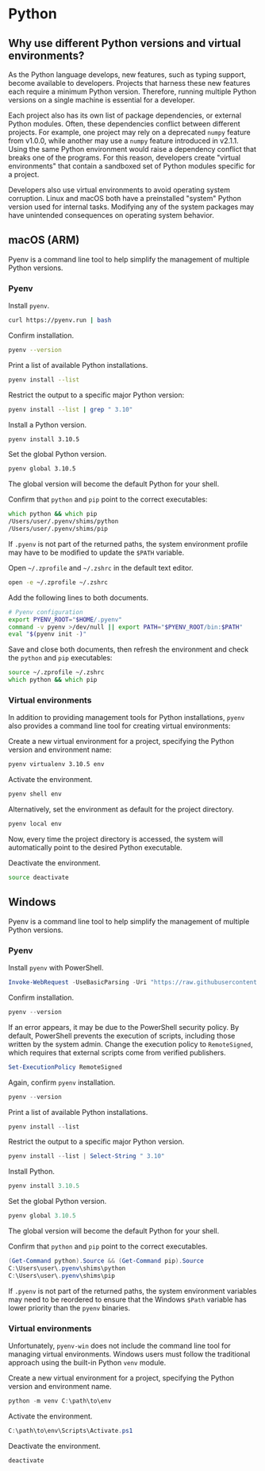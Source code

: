 # Python

## Why use different Python versions and virtual environments?

As the Python language develops, new features, such as typing support, become available to developers. Projects that harness these new features each require a minimum Python version. Therefore, running multiple Python versions on a single machine is essential for a developer.

Each project also has its own list of package dependencies, or external Python modules. Often, these dependencies conflict between different projects. For example, one project may rely on a deprecated `numpy` feature from v1.0.0, while another may use a `numpy` feature introduced in v2.1.1. Using the same Python environment would raise a dependency conflict that breaks one of the programs. For this reason, developers create "virtual environments" that contain a sandboxed set of Python modules specific for a project.

Developers also use virtual environments to avoid operating system corruption. Linux and macOS both have a preinstalled "system" Python version used for internal tasks. Modifying any of the system packages may have unintended consequences on operating system behavior.

## macOS (ARM)

Pyenv is a command line tool to help simplify the management of multiple Python versions.

### Pyenv

Install `pyenv`.

```zsh
curl https://pyenv.run | bash
```

Confirm installation.

```zsh
pyenv --version
```

Print a list of available Python installations.

```zsh
pyenv install --list
```

Restrict the output to a specific major Python version:

```zsh
pyenv install --list | grep " 3.10"
```

Install a Python version.

```zsh
pyenv install 3.10.5
```

Set the global Python version.

```zsh
pyenv global 3.10.5
```

The global version will become the default Python for your shell.

Confirm that `python` and `pip` point to the correct executables:

```zsh
which python && which pip
/Users/user/.pyenv/shims/python
/Users/user/.pyenv/shims/pip
```

If `.pyenv` is not part of the returned paths, the system environment profile may have to be modified to update the `$PATH` variable.

Open `~/.zprofile` and `~/.zshrc` in the default text editor.

```zsh
open -e ~/.zprofile ~/.zshrc
```

Add the following lines to both documents.

```zsh
# Pyenv configuration
export PYENV_ROOT="$HOME/.pyenv"
command -v pyenv >/dev/null || export PATH="$PYENV_ROOT/bin:$PATH"
eval "$(pyenv init -)"
```

Save and close both documents, then refresh the environment and check the `python` and `pip` executables:

```zsh
source ~/.zprofile ~/.zshrc
which python && which pip
```

### Virtual environments

In addition to providing management tools for Python installations, `pyenv` also provides a command line tool for creating virtual environments:

Create a new virtual environment for a project, specifying the Python version and environment name:

```zsh
pyenv virtualenv 3.10.5 env
```

Activate the environment.

```zsh
pyenv shell env
```

Alternatively, set the environment as default for the project directory.

```zsh
pyenv local env
```

Now, every time the project directory is accessed, the system will automatically point to the desired Python executable.

Deactivate the environment.

```zsh
source deactivate
```

## Windows

Pyenv is a command line tool to help simplify the management of multiple Python versions.

### Pyenv

Install `pyenv` with PowerShell.

```ps1
Invoke-WebRequest -UseBasicParsing -Uri "https://raw.githubusercontent.com/pyenv-win/pyenv-win/master/pyenv-win/install-pyenv-win.ps1" -OutFile "./install-pyenv-win.ps1"; &"./install-pyenv-win.ps1"
```

Confirm installation.

```ps1
pyenv --version
```

If an error appears, it may be due to the PowerShell security policy. By default, PowerShell prevents the execution of scripts, including those written by the system admin. Change the execution policy to `RemoteSigned`, which requires that external scripts come from verified publishers.

```ps1
Set-ExecutionPolicy RemoteSigned
```

Again, confirm `pyenv` installation.

```ps1
pyenv --version
```

Print a list of available Python installations.

```ps1
pyenv install --list
```

Restrict the output to a specific major Python version.

```ps1
pyenv install --list | Select-String " 3.10"
```

Install Python.

```ps1
pyenv install 3.10.5
```

Set the global Python version.

```ps1
pyenv global 3.10.5
```

The global version will become the default Python for your shell.

Confirm that `python` and `pip` point to the correct executables.

```ps1
(Get-Command python).Source && (Get-Command pip).Source
C:\Users\user\.pyenv\shims\python
C:\Users\user\.pyenv\shims\pip
```

If `.pyenv` is not part of the returned paths, the system environment variables may need to be reordered to ensure that the Windows `$Path` variable has lower priority than the `pyenv` binaries.

### Virtual environments

Unfortunately, `pyenv-win` does not include the command line tool for managing virtual environments. Windows users must follow the traditional approach using the built-in Python `venv` module.

Create a new virtual environment for a project, specifying the Python version and environment name.

```ps1
python -m venv C:\path\to\env
```

Activate the environment.

```ps1
C:\path\to\env\Scripts\Activate.ps1
```

Deactivate the environment.

```ps1
deactivate
```
